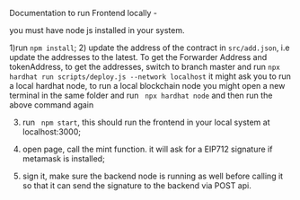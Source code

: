 Documentation to run Frontend locally - 


you must have node js installed in your system. 

1)run  ``` npm install ```;
2) update the address of the contract in ```src/add.json```, i.e update the addresses to the latest. To get the Forwarder Address and tokenAddress, to get the addresses,  switch to branch master and run 
  ``` npx hardhat run scripts/deploy.js --network localhost ```
  it might ask you to run a local hardhat node, to run a local blockchain node you might open a  new terminal in the same folder and run ``` npx hardhat node``` and then run the above command again


3) run ``` npm start```, this should run the frontend in your local system at localhost:3000;


3) open page, call the mint function. it will ask for a EIP712 signature if metamask is installed; 
4) sign it, make sure the backend node is running as well before calling it so that it can send the signature to the backend via POST api.
 